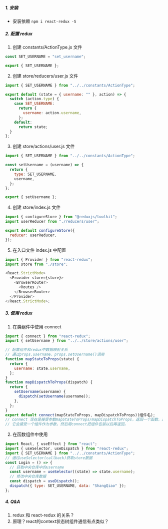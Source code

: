 ##### 1. 安装

- 安装依赖 `npm i react-redux -S`

##### 2. 配置 redux

1. 创建 constants/ActionType.js 文件

```javascript
const SET_USERNAME = "set_username";

export { SET_USERNAME };
```

2. 创建 store/reducers/user.js 文件

```javascript
import { SET_USERNAME } from "../../constants/ActionType";

export default (state = { username: "" }, action) => {
  switch (action.type) {
    case SET_USERNAME:
      return {
        username: action.username,
      };
    default:
      return state;
  }
};
```

3. 创建 store/actions/user.js 文件

```javascript
import { SET_USERNAME } from "../../constants/ActionType";

const setUsername = (username) => {
  return {
    type: SET_USERNAME,
    username,
  };
};

export { setUsername };
```

4. 创建 store/index.js 文件

```javascript
import { configureStore } from "@reduxjs/toolkit";
import userReducer from "./reducers/user";

export default configureStore({
  reducer: userReducer,
});
```

5. 在入口文件 index.js 中配置

```javascript
import { Provider } from "react-redux";
import store from "./store";

<React.StrictMode>
  <Provider store={store}>
    <BrowserRouter>
      <Routes />
    </BrowserRouter>
  </Provider>
</React.StrictMode>;
```

##### 3. 使用 redux

1. 在类组件中使用 connect

```javascript
import { connect } from "react-redux";
import { setUsername } from "../../store/actions/user";

// 配置组件和redux中数据映射关系
// 通过props.username，props.setUsername()调用
function mapStateToProps(state) {
  return {
    username: state.username,
  };
}
function mapDispatchToProps(dispatch) {
  return {
    setUsername(username) {
      dispatch(setUsername(username));
    },
  };
}
export default connect(mapStateToProps, mapDispatchToProps)(组件名);
// connect 现在是接受参数mapStateToProps/mapDispatchToProps，返回⼀个函数，这个返回的函数是高阶组件。
// 它会接受⼀个组件作为参数，然后⽤connect把组件包装以后再返回。
```

2. 在函数组件中使用

```javascript
import React, { useEffect } from "react";
import { useSelector, useDispatch } from "react-redux";
import { SET_USERNAME } from "../../constants/ActionType";
// 通过useSelector(callback)获取store数据
const Login = () => {
  // 获取中央仓库中的username
  const username = useSelector((state) => state.username);
  // 修改中央仓库数据
  const dispatch = useDispatch();
  dispatch({ type: SET_USERNAME, data: "ShangQiao" });
};
```

##### 4. Q&A

1. redux 和 react-redux 的关系？
2. 原理？react的context状态树组件通信有点类似？
